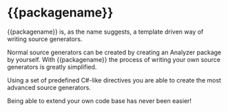 # {{packagename}}

{{packagename}} is, as the name suggests, a template driven way of writing source generators.

Normal source generators can be created by creating an Analyzer package by yourself. With {{packagename}} the process of
writing your own source generators is greatly simplified.

Using a set of predefined C#-like directives you are able to create the most advanced source generators.

Being able to extend your own code base has never been easier!